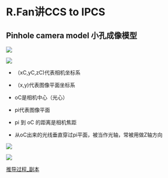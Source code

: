 # R.Fan讲CCS to IPCS

## Pinhole camera model 小孔成像模型

![](image/image_a6J_LXIe7S.png)

![](image/image__IIY2rSUWM.png)

*   （xC,yC,zC)代表相机坐标系

*   （x,y)代表图像平面坐标系

*   oC是相机中心（光心）

*   pi代表图像平面

*   pi 到 oC 的距离是相机焦距

*   从oC出来的光线垂直穿过pi平面，被当作光轴，常被用做Z轴方向

![](image/image_DnlPCeTdXO.png)

![](image/image_cxVJHmGs_Q.png)

[推导过程\_副本](推导过程_副本/推导过程_副本.md "推导过程_副本")
